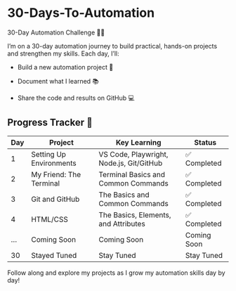 # 30-Days-To-Automation
30-Day Automation Challenge 🚀🤖

I’m on a 30-day automation journey to build practical, hands-on projects and strengthen my skills. Each day, I’ll:

- Build a new automation project 🔧

- Document what I learned 📚

- Share the code and results on GitHub 💻

## Progress Tracker 📅

| Day | Project | Key Learning | Status |
|-----|---------|-------------|--------|
| 1   | Setting Up Environments | VS Code, Playwright, Node.js, Git/GitHub | ✅ Completed |
| 2   | My Friend: The Terminal | Terminal Basics and Common Commands | ✅ Completed |
| 3   | Git and GitHub | The Basics and Common Commands | ✅ Completed|
| 4   | HTML/CSS | The Basics, Elements, and Attributes | ✅ Completed|
| …   | Coming Soon | Coming Soon | Coming Soon|
| 30  | Stayed Tuned | Stay Tuned| Stay Tuned |

Follow along and explore my projects as I grow my automation skills day by day!
